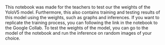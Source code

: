 This notebook was made for the teachers to test our the weights of the YoloV5 model. 
Furthermore, this also contains training and testing results of this model using the weights, such as graphs and inferences.
If you want to replicate the training process, you can following the link in the notebook to the Google Collab.
To test the weights of the model, you can go to the model of the notebook and run the inference on random images of your choice.